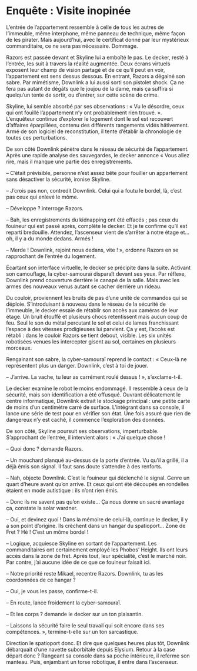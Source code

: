 # Enquête : Visite inopinée

L’entrée de l’appartement ressemble à celle de tous les autres de l’immeuble, même interphone, même panneau de technique, même façon de les pirater. Mais aujourd’hui, avec le certificat donné par leur mystérieux commanditaire, ce ne sera pas nécessaire. Dommage.

Razors est passée devant et Skyline lui a emboîté le pas. Le decker, resté à l’entrée, les suit à travers la réalité augmentée. Deux écrans virtuels exposent leur champ de vision partagé et de ce qu’il peut en voir, l’appartement est sens dessus dessous. En entrant, Razors a dégainé son sabre. Par mimétisme, Downlink a lui aussi sorti son pistolet shock. Ça ne fera pas autant de dégâts que le joujou de la dame, mais ça suffira si quelqu’un tente de sortir, ou d’entrer, sur cette scène de crime.

Skyline, lui semble absorbé par ses observations : « Vu le désordre, ceux qui ont fouillé l’appartement n’y ont probablement rien trouvé. ». L’enquêteur continue d’explorer le logement dont le sol est recouvert d’affaires éparpillées, contenu des différents rangements vidés hâtivement. Armé de son logiciel de reconstitution, il tente d’établir la chronologie de toutes ces perturbations.

De son côté Downlink pénètre dans le réseau de sécurité de l’appartement. Après une rapide analyse des sauvegardes, le decker annonce « Vous allez rire, mais il manque une partie des enregistrements.

– C’était prévisible, personne n’est assez bête pour fouiller un appartement sans désactiver la sécurité, ironise Skyline.

– J’crois pas non, contredit Downlink. Celui qui a foutu le bordel, là, c’est pas ceux qui enlevé le môme.

– Développe ? interroge Razors.

– Bah, les enregistrements du kidnapping ont été effacés ; pas ceux du fouineur qui est passé après, complète le decker. Et je te confirme qu’il est reparti bredouille. Attendez, l’ascenseur vient de s’arrêter à notre étage et… oh, il y a du monde dedans. Armés !

– Merde ! Downlink, rejoint nous dedans, vite ! », ordonne Razors en se rapprochant de l’entrée du logement.

Écartant son interface virtuelle, le decker se précipite dans la suite. Activant son camouflage, la cyber-samouraï disparaît devant ses yeux. Par réflexe, Downlink prend couverture derrière le canapé de la salle. Mais avec les armes des nouveaux venus autant se cacher derrière un rideau.

Du couloir, proviennent les bruits de pas d’une unité de commandos qui se déploie. S’introduisant à nouveau dans le réseau de la sécurité de l’immeuble, le decker essaie de rétablir son accès aux caméras de leur étage. Un bruit étouffé et plusieurs chocs retentissent mais aucun coup de feu. Seul le son du métal percutant le sol et celui de lames franchissant l’espace à des vitesses prodigieuses lui parvient. Ça y est, l’accès est rétabli : dans le couloir Razors se tient debout, visible. Les six unités robotisées venues les intercepter gisent au sol, certaines en plusieurs morceaux.

Rengainant son sabre, la cyber-samouraï reprend le contact : « Ceux-là ne représentent plus un danger. Downlink, c’est à toi de jouer.

– J’arrive. La vache, tu leur as carrément roulé dessus ! », s’exclame-t-il.

Le decker examine le robot le moins endommagé. Il ressemble à ceux de la sécurité, mais son identification a été offusqué. Ouvrant délicatement le centre informatique, Downlink extrait le stockage principal : une petite carte de moins d’un centimètre carré de surface. L’intégrant dans sa console, il lance une série de test pour en vérifier son état. Une fois assuré que rien de dangereux n’y est caché, il commence l’exploration des données.

De son côté, Skyline poursuit ses observations, imperturbable. S’approchant de l’entrée, il intervient alors : « J’ai quelque chose !

– Quoi donc ? demande Razors.

– Un mouchard planqué au-dessus de la porte d’entrée. Vu qu’il a grillé, il a déjà émis son signal. Il faut sans doute s’attendre à des renforts.

– Nah, objecte Downlink. C’est le fouineur qui déclenché le signal. Genre un quart d’heure avant qu’on arrive. Et ceux qui ont été découpés en rondelles étaient en mode autistique : ils n’ont rien émis.

– Donc ils ne savent pas qu’on existe… Ça nous donne un sacré avantage ça, constate la solar wardner.

– Oui, et devinez quoi ! Dans la mémoire de celui-là, continue le decker, il y a son point d’origine. Ils crèchent dans un hangar du spatioport… Zone de Fret ? Hé ! C’est un môme bordel !

– Logique, acquiesce Skyline en sortant de l’appartement. Les commanditaires ont certainement employé les Phobos’ Height. Ils ont leurs accès dans la zone de fret. Après tout, leur spécialité, c’est le marché noir. Par contre, j’ai aucune idée de ce que ce fouineur faisait ici.

– Notre priorité reste Mikael, recentre Razors. Downlink, tu as les coordonnées de ce hangar ?

– Oui, je vous les passe, confirme-t-il.

– En route, lance froidement la cyber-samouraï.

– Et les corps ? demande le decker sur un ton plaisantin.

– Laissons la sécurité faire le seul travail qui soit encore dans ses compétences. », termine-t-elle sur un ton sarcastique.

Direction le spatioport donc. Et dire que quelques heures plus tôt, Downlink débarquait d’une navette suborbitale depuis Elysium. Retour à la case départ donc ? Rangeant sa console dans sa poche intérieure, il referme son manteau. Puis, enjambant un torse robotique, il entre dans l’ascenseur.
